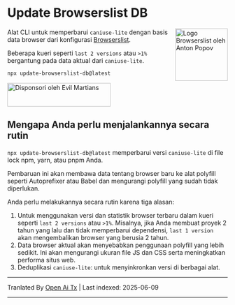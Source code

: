 # Update Browserslist DB

<img width="120" height="120" alt="Logo Browserslist oleh Anton Popov"
     src="https://browsersl.ist/logo.svg" align="right">

Alat CLI untuk memperbarui `caniuse-lite` dengan basis data browser
dari konfigurasi [Browserslist](https://github.com/browserslist/browserslist/).

Beberapa kueri seperti `last 2 versions` atau `>1%` bergantung pada data aktual
dari `caniuse-lite`.

```sh
npx update-browserslist-db@latest
```

<a href="https://evilmartians.com/?utm_source=update-browserslist-db">
  <img src="https://evilmartians.com/badges/sponsored-by-evil-martians.svg"
       alt="Disponsori oleh Evil Martians" width="236" height="54">
</a>

## Mengapa Anda perlu menjalankannya secara rutin

`npx update-browserslist-db@latest` memperbarui versi `caniuse-lite`
di file lock npm, yarn, atau pnpm Anda.

Pembaruan ini akan membawa data tentang browser baru ke alat polyfill
seperti Autoprefixer atau Babel dan mengurangi polyfill yang sudah tidak diperlukan.

Anda perlu melakukannya secara rutin karena tiga alasan:

1. Untuk menggunakan versi dan statistik browser terbaru dalam kueri seperti
   `last 2 versions` atau `>1%`. Misalnya, jika Anda membuat proyek
   2 tahun yang lalu dan tidak memperbarui dependensi, `last 1 version`
   akan mengembalikan browser yang berusia 2 tahun.
2. Data browser aktual akan menyebabkan penggunaan polyfill yang lebih sedikit. Ini akan mengurangi
   ukuran file JS dan CSS serta meningkatkan performa situs web.
3. Deduplikasi `caniuse-lite`: untuk menyinkronkan versi di berbagai alat.

---

Tranlated By [Open Ai Tx](https://github.com/OpenAiTx/OpenAiTx) | Last indexed: 2025-06-09

---